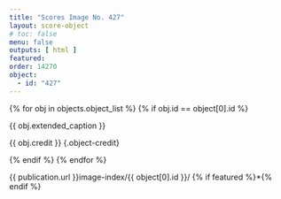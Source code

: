 ```yaml
---
title: "Scores Image No. 427"
layout: score-object
# toc: false
menu: false
outputs: [ html ]
featured: 
order: 14270
object:
  - id: "427"
---
```


{% for obj in objects.object_list %}
{% if obj.id == object[0].id %}

{{ obj.extended_caption }}

{{ obj.credit }} {.object-credit}

{% endif %}
{% endfor %}

<div class="object-credit object-url is-print-only">

{{ publication.url }}image-index/{{ object[0].id }}/ {% if featured %}*{% endif %}

</div>
